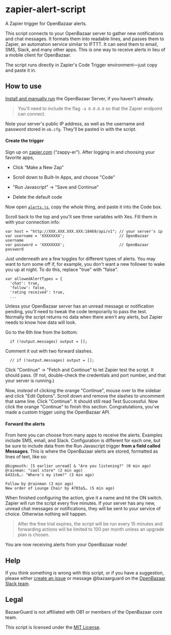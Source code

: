 # zapier-alert-script

A Zapier trigger for OpenBazaar alerts.

This script connects to your OpenBazaar server to gather new notifications and chat messages. It formats them into readable lines, and passes them to Zapier, an automation service similar to IFTTT. It can send them to email, SMS, Slack, and many other apps. This is one way to receive alerts in lieu of a mobile client for OpenBazaar.

The script runs directly in Zapier's Code Trigger environment—just copy and paste it in.

## How to use

[Install and manually run](https://slack-files.com/T02FPGBKB-F0KJU1CLX-cbbcf8a02c) the OpenBazaar Server, if you haven't already.

> You'll need to include the flag `-a 0.0.0.0` so that the Zapier endpoint can connect.

Note your server's public IP address, as well as the username and password stored in `ob.cfg`. They'll be pasted in with the script.

#### Create the trigger

Sign up on [zapier.com](https://zapier.com) (“zappy-er”). After logging in and choosing your favorite apps,
- Click “Make a New Zap”

- Scroll down to Built-In Apps, and choose "Code"

- "Run Javascript" -> "Save and Continue"

- Delete the default code

Now open [`alerts.js`](https://cdn.rawgit.com/BazaarGuard/zapier-alert-script/master/alerts.js), copy the whole thing, and paste it into the Code box.

Scroll back to the top and you'll see three variables with Xes. Fill them in with your connection info:

    var host = "http://XXX.XXX.XXX.XXX:18469/api/v1"; // your server's ip
    var username = 'XXXXXXXX';                        // OpenBazaar username
    var password = 'XXXXXXXX';                        // OpenBazaar password

Just underneath are a few toggles for different types of alerts. You may want to turn some off if, for example, you don't want a new follower to wake you up at night. To do this, replace "true" with "false".

    var allowedAlertTypes = {
      'chat': true,
      'follow': false,
      'rating received': true,
      ...

Unless your OpenBazaar server has an unread message or notification pending, you'll need to tweak the code temporarily to pass the test. Normally the script returns no data when there aren't any alerts, but Zapier needs to know how data will look.

Go to the 6th line from the bottom:

      if (!output.messages) output = [];

Comment it out with two forward slashes.

      // if (!output.messages) output = [];

Click "Continue" -> "Fetch and Continue" to let Zapier test the script. It should pass. (If not, double-check the credentials and port number, and that your server is running.)

Now, *instead* of clicking the orange "Continue", mouse over to the sidebar and click "Edit Options". Scroll down and remove the slashes to uncomment that same line. Click "Continue". It should still read Test Successful. Now click the orange "Continue" to finish this section. Congratulations, you've made a custom trigger using the OpenBazaar API.

#### Forward the alerts

From here you can choose from many apps to receive the alerts. Examples include SMS, email, and Slack. Configuration is different for each one, but be sure to include data from the Run Javascript trigger **from a field called Messages**. This is where the OpenBazaar alerts are stored, formatted as lines of text, like so:

    @bigmouth: [5 earlier unread] & "Are you listening?" (0 min ago)
    @rainman: "cool store" (2 min ago)
    6432c6…: "Where's my item?" (3 min ago)

    Follow by @rainman (3 min ago)
    New order of Lounge Chair by 4703a5… (5 min ago)


When finished configuring the action, give it a name and hit the ON switch. Zapier will run the script every five minutes. If your server has any new, unread chat messages or notifications, they will be sent to your service of choice. Otherwise nothing will happen.

> After the free trial expires, the script will be run every 15 minutes and forwarding actions will be limited to 100 per month unless an upgrade plan is chosen.

You are now receiving alerts from your OpenBazaar node!

## Help

If you think something is wrong with this script, or if you have a suggestion, please either [create an issue](https://github.com/BazaarGuard/zapier-alert-script/issues/new) or message  @bazaarguard on the [OpenBazaar Slack team](https://openbazaar.slack.com).

## Legal

BazaarGuard is not affiliated with OB1 or members of the OpenBazaar core team.

This script is licensed under
the [MIT License](https://github.com/BazaarGuard/zapier-alert-script/blob/master/LICENSE).

